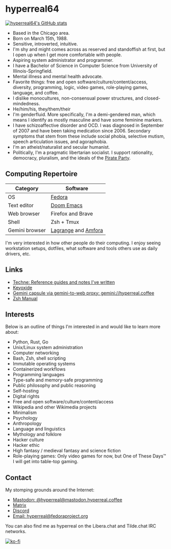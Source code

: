 # hyperreal64

[![hyperreal64's GitHub stats](https://github-readme-stats.vercel.app/api?username=hyperreal64&bg_color=161320&text_color=D9E0EE&icon_color=DDB6F2&title_color=96CDFB)](https://github.com/anuraghazra/github-readme-stats)

* Based in the Chicago area.
* Born on March 15th, 1988.
* Sensitive, introverted, intuitive.
* I'm shy and might comes across as reserved and standoffish at first, but I open up when I get more comfortable with people.
* Aspiring system administrator and programmer.
* I have a Bachelor of Science in Computer Science from University of Illinois-Springfield.
* Mental illness and mental health advocate.
* Favorite things: free and open software/culture/content/access, diversity, programming, logic, video games, role-playing games, language, and coffee.
* I dislike monocultures, non-consensual power structures, and closed-mindedness.
* He/him/his, they/them/their
* I'm genderfluid. More specifically, I'm a demi-gendered man, which means I identify as mostly masculine and have some feminine markers.
* I have schizoaffective disorder and OCD. I was diagnosed in September of 2007 and have been taking medication since 2006. Secondary symptoms that stem from these include social phobia, selective mutism, speech articulation issues, and agoraphobia.
* I'm an atheist/naturalist and secular humanist.
* Politically, I'm a pragmatic libertarian socialist. I support rationality, democracy, pluralism, and the ideals of the [Pirate Party](https://en.wikipedia.org/wiki/Pirate_Party).

## Computing Repertoire
| Category | Software |
| -------- | -------- |
| OS       | [Fedora](https://getfedora.org) |
| Text editor | [Doom Emacs](https://github.com/doomemacs/doomemacs) |
| Web browser | Firefox and Brave |
| Shell    | Zsh + Tmux |
| Gemini browser | [Lagrange](https://gmi.skyjake.fi/lagrange/) and [Amfora](https://github.com/makeworld-the-better-one/amfora) |

I'm very interested in how other people do their computing. I enjoy seeing workstation setups, dotfiles, what software and tools others use as daily drivers, etc.

## Links
* [Techne: Reference guides and notes I've written](https://hyperreal64.github.io)
* [Keyoxide](https://keyoxide.org/hkp/hyperreal64%40.pm.me)
* [Gemini capsule via gemini-to-web proxy: gemini://hyperreal.coffee](https://proxy.vulpes.one/gemini/hyperreal.coffee)
* [Zsh Manual](https://zsh-manual.netlify.app)

## Interests

Below is an outline of things I'm interested in and would like to learn more about:

* Python, Rust, Go
* Unix/Linux system administration
* Computer networking
* Bash, Zsh, shell scripting
* Immutable operating systems
* Containerized workflows
* Programming languages
* Type-safe and memory-safe programming
* Public philosophy and public reasoning
* Self-hosting
* Digital rights
* Free and open software/culture/content/access
* Wikipedia and other Wikimedia projects
* Minimalism
* Psychology
* Anthropology
* Language and linguistics
* Mythology and folklore
* Hacker culture
* Hacker ethic
* High fantasy / medieval fantasy and science fiction
* Role-playing games: Only video games for now, but One of These Days™ I will get into table-top gaming.

## Contact

My stomping grounds around the Internet:
* [Mastodon: @hyperreal@mastodon.hyperreal.coffee](https://mastodon.hyperreal.coffee)
* [Matrix](@hyperreal:matrix.envs.net)
* [Discord](hyperreal#4715)
* [Email: hyperreal@fedoraproject.org](mailto:hyperreal@fedoraproject.org)

You can also find me as hyperreal on the Libera.chat and Tilde.chat IRC networks.

[![ko-fi](https://ko-fi.com/img/githubbutton_sm.svg)](https://ko-fi.com/N4N2CT2JG)
